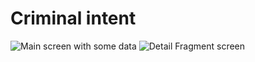# Criminal intent
![Main screen with some data](https://i.imgur.com/vlM2aQt.png) ![Detail Fragment screen](https://i.imgur.com/UrHDj3t.png)
